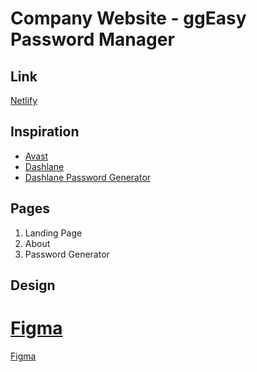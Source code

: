 # Company Website - ggEasy Password Manager

## Link

[Netlify](https://password-generator-group-b.netlify.app)

## Inspiration

- [Avast](https://www.avast.com/en-id/index#pc)
- [Dashlane](https://www.dashlane.com/)
- [Dashlane Password Generator](https://www.dashlane.com/personal-password-manager/password-generator)

## Pages

1. Landing Page
2. About
3. Password Generator

## Design


[Figma](https://www.figma.com/file/ruMY3t0i1MtEV82hdw7wTr/Milestone-1-Group-B---ggEasy-Password-Manager?node-id=0%3A1&t=MOfgZs1CaYjG87SK-1)
=======
[Figma](https://www.figma.com/file/ruMY3t0i1MtEV82hdw7wTr/Milestone-1-Group-B---ggEasy-Password-Manager?node-id=0%3A1&t=MOfgZs1CaYjG87SK-1)

